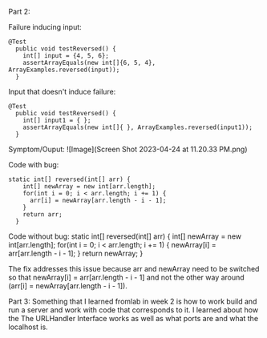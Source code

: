 Part 2:



Failure inducing input:
```
@Test
  public void testReversed() {
    int[] input = {4, 5, 6};
    assertArrayEquals(new int[]{6, 5, 4}, ArrayExamples.reversed(input));
  }
 ```

Input that doesn't induce failure:
```
@Test
  public void testReversed() {
    int[] input1 = { };
    assertArrayEquals(new int[]{ }, ArrayExamples.reversed(input1));
  }
```
Symptom/Ouput: ![Image](Screen Shot 2023-04-24 at 11.20.33 PM.png)

Code with bug:
```
static int[] reversed(int[] arr) {
    int[] newArray = new int[arr.length];
    for(int i = 0; i < arr.length; i += 1) {
      arr[i] = newArray[arr.length - i - 1];
    }
    return arr;
  }
```

Code without bug:
static int[] reversed(int[] arr) {
    int[] newArray = new int[arr.length];
    for(int i = 0; i < arr.length; i += 1) {
      newArray[i] = arr[arr.length - i - 1];
    }
    return newArray;
  }
 
The fix addresses this issue because arr and newArray need to be switched so that newArray[i] = arr[arr.length - i - 1] and not the other way around (arr[i] = newArray[arr.length - i - 1]).

Part 3:
Something that I learned fromlab in week 2 is how to work build and run a server and work with code that corresponds to it. I learned about how the The URLHandler Interface works as well as what ports are and what the localhost is.  
